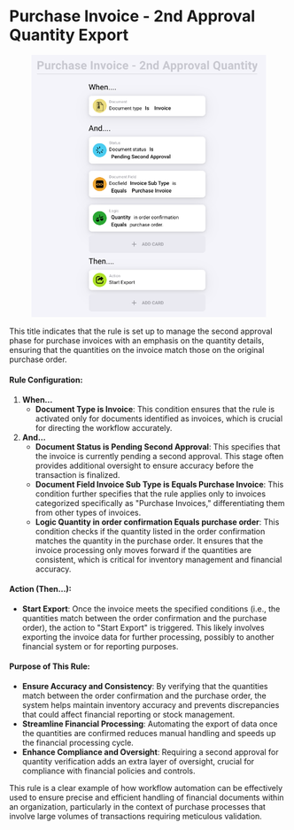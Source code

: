 # Purchase Invoice - 2nd Approval Quantity Export

<figure><img src="../../../../.gitbook/assets/Bildschirmfoto 2024-05-03 um 15.00.53.png" alt=""><figcaption></figcaption></figure>

This title indicates that the rule is set up to manage the second approval phase for purchase invoices with an emphasis on the quantity details, ensuring that the quantities on the invoice match those on the original purchase order.

#### Rule Configuration:

1. **When…**
   * **Document Type is Invoice**: This condition ensures that the rule is activated only for documents identified as invoices, which is crucial for directing the workflow accurately.
2. **And…**
   * **Document Status is Pending Second Approval**: This specifies that the invoice is currently pending a second approval. This stage often provides additional oversight to ensure accuracy before the transaction is finalized.
   * **Document Field Invoice Sub Type is Equals Purchase Invoice**: This condition further specifies that the rule applies only to invoices categorized specifically as "Purchase Invoices," differentiating them from other types of invoices.
   * **Logic Quantity in order confirmation Equals purchase order**: This condition checks if the quantity listed in the order confirmation matches the quantity in the purchase order. It ensures that the invoice processing only moves forward if the quantities are consistent, which is critical for inventory management and financial accuracy.

#### Action (Then…):

* **Start Export**: Once the invoice meets the specified conditions (i.e., the quantities match between the order confirmation and the purchase order), the action to "Start Export" is triggered. This likely involves exporting the invoice data for further processing, possibly to another financial system or for reporting purposes.

#### Purpose of This Rule:

* **Ensure Accuracy and Consistency**: By verifying that the quantities match between the order confirmation and the purchase order, the system helps maintain inventory accuracy and prevents discrepancies that could affect financial reporting or stock management.
* **Streamline Financial Processing**: Automating the export of data once the quantities are confirmed reduces manual handling and speeds up the financial processing cycle.
* **Enhance Compliance and Oversight**: Requiring a second approval for quantity verification adds an extra layer of oversight, crucial for compliance with financial policies and controls.

This rule is a clear example of how workflow automation can be effectively used to ensure precise and efficient handling of financial documents within an organization, particularly in the context of purchase processes that involve large volumes of transactions requiring meticulous validation.

